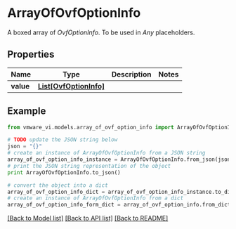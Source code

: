 # ArrayOfOvfOptionInfo

A boxed array of *OvfOptionInfo*. To be used in *Any* placeholders. 

## Properties
Name | Type | Description | Notes
------------ | ------------- | ------------- | -------------
**value** | [**List[OvfOptionInfo]**](OvfOptionInfo.md) |  | 

## Example

```python
from vmware_vi.models.array_of_ovf_option_info import ArrayOfOvfOptionInfo

# TODO update the JSON string below
json = "{}"
# create an instance of ArrayOfOvfOptionInfo from a JSON string
array_of_ovf_option_info_instance = ArrayOfOvfOptionInfo.from_json(json)
# print the JSON string representation of the object
print ArrayOfOvfOptionInfo.to_json()

# convert the object into a dict
array_of_ovf_option_info_dict = array_of_ovf_option_info_instance.to_dict()
# create an instance of ArrayOfOvfOptionInfo from a dict
array_of_ovf_option_info_form_dict = array_of_ovf_option_info.from_dict(array_of_ovf_option_info_dict)
```
[[Back to Model list]](../README.md#documentation-for-models) [[Back to API list]](../README.md#documentation-for-api-endpoints) [[Back to README]](../README.md)


